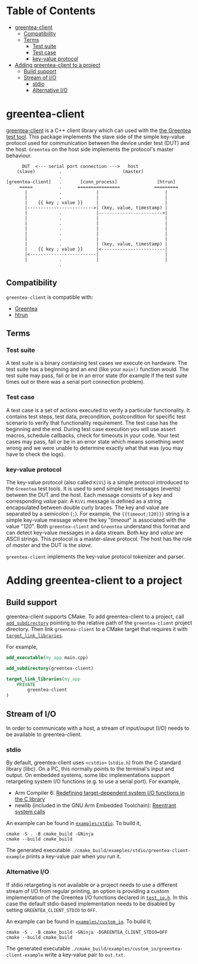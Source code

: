 # Table of Contents

* [greentea-client](#greentea-client)
  * [Compatibility](#compatibility)
  * [Terms](#terms)
    * [Test suite](#test-suite)
    * [Test case](#test-case)
    * [key-value protocol](#key-value-protocol)
* [Adding greentea-client to a project](#adding-greentea-client-to-a-project)
  * [Build support](#build-support)
  * [Stream of I/O](#stream-of-IO)
    * [stdio](#stdio)
    * [Alternative I/O](#alternative-IO)

# greentea-client

[greentea-client](https://github.com/ARMmbed/greentea-client.git) is a C++ client library which can used with the [the Greentea test tool](https://github.com/ARMmbed/mbed-os-tools/tree/master/packages/mbed-greentea). This package implements the slave side of the simple key-value protocol used for communication between the device under test (DUT) and the host. ```Greentea``` on the host side implements the protocol's master behaviour.


```
      DUT  <--- serial port connection --->   host
    (slave)         .                       (master)
                    .
[greentea-client]   .       [conn_process]               [htrun]
     =====          .      ================             =========
       |            .             |                         |
       |            .             |                         |
       |    {{ key ; value }}     |                         |
       |------------------------->| (key, value, timestamp) |
       |            .             |------------------------>|
       |            .             |                         |
       |            .             |                         |
       |            .             |                         |
       |            .             |                         |
       |            .             |                         |
       |            .             | (key, value, timestamp) |
       |    {{ key ; value }}     |<------------------------|
       |<-------------------------|                         |
       |            .             |                         |
                    .
```

## Compatibility

```greentea-client``` is compatible with:
* [Greentea](https://github.com/ARMmbed/mbed-os-tools/tree/master/packages/mbed-greentea)
* [htrun](https://github.com/ARMmbed/mbed-os-tools/tree/master/packages/mbed-host-tests)

## Terms

### Test suite
A test suite is a binary containing test cases we execute on hardware. The test suite has a beginning and an end (like your ```main()``` function would. The test suite may pass, fail or be in an error state (for example if the test suite times out or there was a serial port connection problem).

### Test case

A test case is a set of actions executed to verify a particular functionality. It contains test steps, test data, precondition, postcondition for specific test scenario to verify that functionality requirement. The test case has the beginning and the end. During test case execution you will use assert macros, schedule callbacks, check for timeouts in your code. Your test cases may pass, fail or be in an error state which means something went wrong and we were unable to determine exactly what that was (you may have to check the logs).

### key-value protocol

The key-value protocol (also called ```KiVi```) is a simple protocol introduced to the ```Greentea``` test tools. It is used to send simple text messages (events) between the DUT and the host. Each message consists of a _key_ and corresponding _value_ pair. 
A ```KiVi``` message is defined as a string encapsulated between double curly braces. The key and value are separated by a semicolon (```;```).
For example, the ```{{timeout;120}}}``` string is a simple key-value message where the key "_timeout_" is associated with the value "_120_". Both ```greentea-client``` and ```Greentea``` understand this format and can detect key-value messages in a data stream. Both _key_ and _value_ are ASCII strings.
This protocol is a master-slave protocol. The host has the role of _master_ and the DUT is the _slave_.

```greentea-client``` implements the key-value protocol tokenizer and parser.

# Adding greentea-client to a project

## Build support

greentea-client supports CMake. To add greentea-client to a project, call
[`add_subdirectory`](https://cmake.org/cmake/help/latest/command/add_subdirectory.html)
pointing to the relative path of the `greentea-client` project directory.
Then link `greentea-client` to a CMake target that requires it with
[`target_link_libraries`](https://cmake.org/cmake/help/latest/command/target_link_libraries.html).

For example,

```cmake
add_executable(my_app main.cpp)

add_subdirectory(greentea-client)

target_link_libraries(my_app
    PRIVATE
        greentea-client
)
```

## Stream of I/O

In order to communicate with a host, a stream of input/ouput (I/O) needs to be available to
greentea-client.

### stdio

By default, greentea-client uses `<cstdio>` (`stdio.h`) from the C standard library (libc).
On a PC, this normally points to the terminal's input and output. On embedded systems,
some libc implementations support retargeting system I/O functions (e.g. to use a serial port).
For example,
* Arm Compiler 6: [Redefining target-dependent system I/O functions in the C library](https://developer.arm.com/documentation/100073/0615/The-Arm-C-and-C---Libraries/Redefining-target-dependent-system-I-O-functions-in-the-C-library?lang=en)
* newlib (included in the GNU Arm Embedded Toolchain): [Reentrant system calls](https://sourceware.org/git/?p=newlib-cygwin.git;a=blob;f=newlib/libc/include/reent.h;h=2b01fbe8f329860fc7d76b681ea063375cb7eb72;hb=415fdd4279b85eeec9d54775ce13c5c412451e08#l13)

An example can be found in [`examples/stdio`](examples/stdio). To build it,

    cmake -S . -B cmake_build -GNinja
    cmake --build cmake_build

The generated executable `./cmake_build/examples/stdio/greentea-client-example` prints
a key-value pair when you run it.

### Alternative I/O

If stdio retargeting is not available or a project needs to use a different stream of I/O
from regular printing, an option is providing a custom implementation of the Greentea
I/O functions declared in [`test_io.h`](./include/greentea-client/test_io.h). In this case
the default stdio-based implementation needs to be disabled by setting `GREENTEA_CLIENT_STDIO`
to `OFF`.

An example can be found in [`examples/custom_io`](examples/custom_io). To build it,

    cmake -S . -B cmake_build -GNinja -DGREENTEA_CLIENT_STDIO=OFF
    cmake --build cmake_build

The generated executable `./cmake_build/examples/custom_io/greentea-client-example` write
a key-value pair to `out.txt`.

